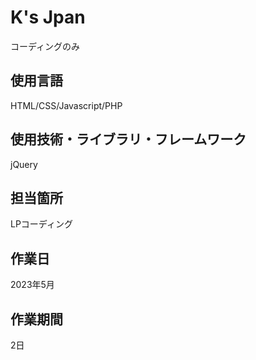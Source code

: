 # K's Jpan
コーディングのみ
## 使用言語
HTML/CSS/Javascript/PHP
## 使用技術・ライブラリ・フレームワーク
jQuery
## 担当箇所
LPコーディング
## 作業日
2023年5月
## 作業期間
2日
